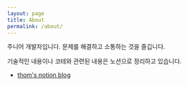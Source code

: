 ```yaml
---
layout: page
title: About
permalink: /about/
---
```


주니어 개발자입니다.
문제를 해결하고 소통하는 것을 즐깁니다.


기술적인 내용이나 코테와 관련된 내용은 노션으로 정리하고 있습니다.

- [thom's notion blog][notion]


[notion]: https://thom-droid.notion.site/Hyeonsu-Bang-Blog-9cc39206bfcb44e9b022fe6065d27c11
